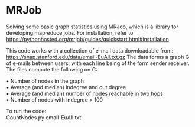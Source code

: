 # MRJob
Solving some basic graph statistics using MRJob, which is a library for developing mapreduce jobs. For installation, refer to https://pythonhosted.org/mrjob/guides/quickstart.html#installation

This code works with a collection of e-mail data downloadable from: https://snap.stanford.edu/data/email-EuAll.txt.gz The data forms a graph G of e-mails between users, with each line being of the form sender receiver. The files compute the following on G:

• Number of nodes in the graph <br>
• Average (and median) indegree and out degree <br>
• Average (and median) number of nodes reachable in two hops <br>
• Number of nodes with indegree > 100 <br>

To run the code: <br>
CountNodes.py email-EuAll.txt

